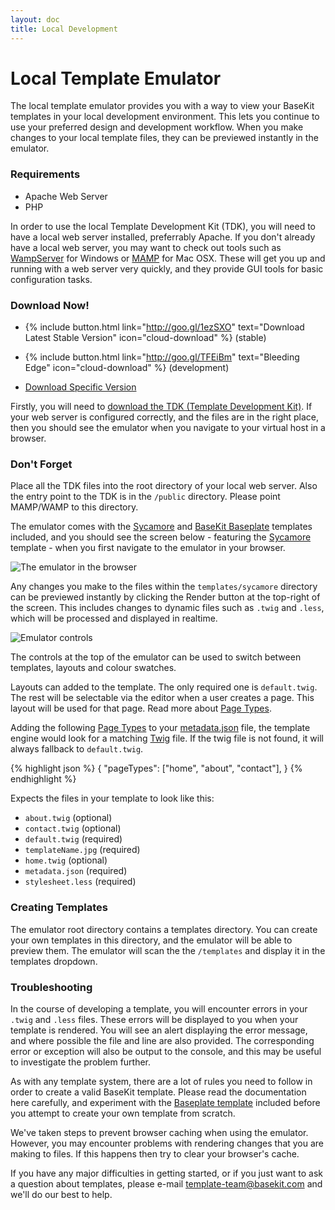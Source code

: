 ```yaml
---
layout: doc
title: Local Development
---
```


# Local Template Emulator

The local template emulator provides you with a way to view your BaseKit templates in your local development environment. This lets you continue to use your preferred design and development workflow. When you make changes to your local template files, they can be previewed instantly in the emulator.

### Requirements

* Apache Web Server
* PHP

In order to use the local Template Development Kit (TDK), you will need to have a local web server installed, preferrably Apache. If you don't already have a local web server, you may want to check out tools such as [WampServer](http://www.wampserver.com/en/) for Windows or [MAMP](http://www.mamp.info/en/index.html) for Mac OSX. These will get you up and running with a web server very quickly, and they provide GUI tools for basic configuration tasks.

### Download Now!

* {% include button.html link="http://goo.gl/1ezSXO" text="Download Latest Stable Version" icon="cloud-download" %} (stable)

* {% include button.html link="http://goo.gl/TFEiBm" text="Bleeding Edge" icon="cloud-download" %} (development)

* [Download Specific Version](https://github.com/basekit-templates/tdk/wiki)

Firstly, you will need to [download the TDK (Template Development Kit)](https://github.com/basekit-templates/tdk/wiki). If your web server is configured correctly, and the files are in the right place, then you should see the emulator when you navigate to your virtual host in a browser.

### Don't Forget

Place all the TDK files into the root directory of your local web server. Also the entry point to the TDK is in the ```/public``` directory. Please point MAMP/WAMP to this directory.

The emulator comes with the [Sycamore](https://github.com/basekit-templates/sycamore) and [BaseKit Baseplate](https://github.com/basekit-templates/basekit-baseplate) templates included, and you should see the screen below - featuring the [Sycamore](https://github.com/basekit-templates/sycamore) template - when you first navigate to the emulator in your browser.

![The emulator in the browser](/assets/content/emulator.png)

Any changes you make to the files within the ```templates/sycamore``` directory can be previewed instantly by clicking the Render button at the top-right of the screen. This includes changes to dynamic files such as ```.twig``` and ```.less```, which will be processed and displayed in realtime.

![Emulator controls](/assets/content/emulator-control.png)

The controls at the top of the emulator can be used to switch between templates, layouts and colour swatches.

Layouts can added to the template. The only required one is ```default.twig```. The rest will be selectable via the editor when a user creates a page. This layout will be used for that page. Read more about [Page Types](/templating/page-types/).

Adding the following [Page Types](/templating/page-types/) to your [metadata.json](/templating/metadata/) file, the template engine would look for a matching [Twig](/templating/twig/) file. If the twig file is not found, it will always fallback to ```default.twig```.

{% highlight json %}
{
  "pageTypes": ["home", "about", "contact"],
}
{% endhighlight %}

Expects the files in your template to look like this:

* ```about.twig``` (optional)
* ```contact.twig``` (optional)
* ```default.twig``` (required)
* ```templateName.jpg``` (required)
* ```home.twig``` (optional)
* ```metadata.json``` (required)
* ```stylesheet.less``` (required)

### Creating Templates

The emulator root directory contains a templates directory. You can create your own templates in this directory, and the emulator will be able to preview them. The emulator will scan the the ```/templates``` and display it in the templates dropdown.

### Troubleshooting

In the course of developing a template, you will encounter errors in your ```.twig``` and ```.less``` files. These errors will be displayed to you when your template is rendered. You will see an alert displaying the error message, and where possible the file and line are also provided. The corresponding error or exception will also be output to the console, and this may be useful to investigate the problem further.

As with any template system, there are a lot of rules you need to follow in order to create a valid BaseKit template. Please read the documentation here carefully, and experiment with the [Baseplate template](http://github.com/basekit-templates/basekit-baseplate) included before you attempt to create your own template from scratch.

We've taken steps to prevent browser caching when using the emulator. However, you may encounter problems with rendering changes that you are making to files. If this happens then try to clear your browser's cache.

If you have any major difficulties in getting started, or if you just want to ask a question about templates, please e-mail [template-team@basekit.com](mailto:template-team@basekit.com) and we'll do our best to help.
